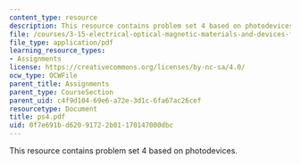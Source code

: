 ```yaml
---
content_type: resource
description: This resource contains problem set 4 based on photodevices.
file: /courses/3-15-electrical-optical-magnetic-materials-and-devices-fall-2006/0f7e691bd62091722b01170147000dbc_ps4.pdf
file_type: application/pdf
learning_resource_types:
- Assignments
license: https://creativecommons.org/licenses/by-nc-sa/4.0/
ocw_type: OCWFile
parent_title: Assignments
parent_type: CourseSection
parent_uid: c4f9d104-69e6-a72e-3d1c-6fa67ac26cef
resourcetype: Document
title: ps4.pdf
uid: 0f7e691b-d620-9172-2b01-170147000dbc
---
```

This resource contains problem set 4 based on photodevices.